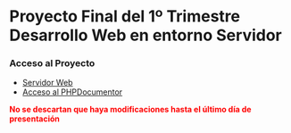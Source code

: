 <h1>Proyecto Final del 1º Trimestre Desarrollo Web en entorno Servidor</h1>

<h3>Acceso al Proyecto</h3>
<ul>
  <li><a href="http://51.254.116.159/proyecto_dsw_mvc/" target="_blank">Servidor Web</a></li>
  <li><a href="http://51.254.116.159/phpdocumentor_ivan/" target="_blank">Acceso al PHPDocumentor</a></li>
</ul>

<b style="color:red;">No se descartan que haya modificaciones hasta el último día de presentación</b>
